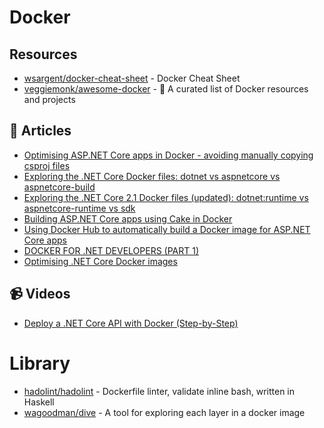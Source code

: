 # Docker

## Resources
- [wsargent/docker-cheat-sheet](https://github.com/wsargent/docker-cheat-sheet) - Docker Cheat Sheet
- [veggiemonk/awesome-docker](https://github.com/veggiemonk/awesome-docker) - 🐳 A curated list of Docker resources and projects

## 📝 Articles

- [Optimising ASP.NET Core apps in Docker - avoiding manually copying csproj files](https://andrewlock.net/optimising-asp-net-core-apps-in-docker-avoiding-manually-copying-csproj-files/)
- [Exploring the .NET Core Docker files: dotnet vs aspnetcore vs aspnetcore-build](https://andrewlock.net/exploring-the-net-core-docker-files-dotnet-vs-aspnetcore-vs-aspnetcore-build/)
- [Exploring the .NET Core 2.1 Docker files (updated): dotnet:runtime vs aspnetcore-runtime vs sdk](https://andrewlock.net/exploring-the-net-core-2-1-docker-files-dotnet-runtime-vs-aspnetcore-runtime-vs-sdk/)
- [Building ASP.NET Core apps using Cake in Docker](https://andrewlock.net/building-asp-net-core-apps-using-cake-in-docker/)
- [Using Docker Hub to automatically build a Docker image for ASP.NET Core apps](https://andrewlock.net/using-docker-hub-to-automatically-build-a-docker-image-for-asp-net-core-apps/)
- [DOCKER FOR .NET DEVELOPERS (PART 1)](https://www.stevejgordon.co.uk/docker-dotnet-developers-part-1)
- [Optimising .NET Core Docker images](https://benfoster.io/blog/optimising-dotnet-docker-images/)


## 📹 Videos

- [Deploy a .NET Core API with Docker (Step-by-Step)](https://www.youtube.com/watch?v=f0lMGPB10bM)


# Library
- [hadolint/hadolint](https://github.com/hadolint/hadolint) - Dockerfile linter, validate inline bash, written in Haskell
- [wagoodman/dive](https://github.com/wagoodman/dive) - A tool for exploring each layer in a docker image